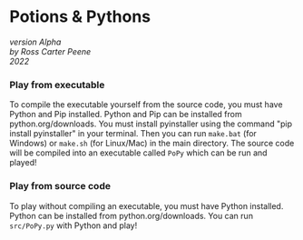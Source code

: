 # Potions & Pythons  

*version Alpha*  
*by Ross Carter Peene*  
*2022*

### Play from executable
To compile the executable yourself from the source code, you must have Python and Pip installed. Python and Pip can be installed from python.org/downloads.
You must install pyinstaller using the command "pip install pyinstaller" in your terminal. Then you can run `make.bat` (for Windows) or `make.sh` (for Linux/Mac) in the main directory. The source code will be compiled into an executable called `PoPy` which can be run and played!

### Play from source code
To play without compiling an executable, you must have Python installed. Python can be installed from python.org/downloads. You can run `src/PoPy.py` with Python and play!
